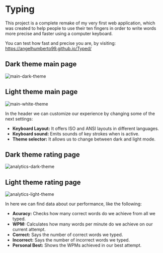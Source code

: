 # Typing
This project is a complete remake of my very first web application, which was created to help people to use their ten fingers in order to write words more precise and faster using a computer keyboard.

You can test how fast and precise you are, by visiting: https://angelhumberto99.github.io/Typed/

## Dark theme main page
![main-dark-theme](https://user-images.githubusercontent.com/50953275/226748403-099f95d7-3050-4d04-8dc7-9bf8cae9a539.png)

## Light theme main page
![main-white-theme](https://user-images.githubusercontent.com/50953275/226748540-a94ac06a-4d64-4ca9-aa2e-516a60972d15.png)

In the header we can customize our experience by changing some of the next settings:
- **Keyboard Layout:** It offers ISO and ANSI layouts in different languages.
- **Keyboard sound:** Emits sounds of key strokes when is active.
- **Theme selector:** It allows us to change between dark and light mode.

## Dark theme rating page
![analytics-dark-theme](https://user-images.githubusercontent.com/50953275/226749298-6473a093-f46a-458d-9429-be82f6a85b56.png)

## Light theme rating page
![analytics-light-theme](https://user-images.githubusercontent.com/50953275/226749339-a5d822e5-73e1-4012-b3c1-fafddd71765d.png)

In here we can find data about our performance, like the following: 
- **Acuracy:** Checks how many correct words do we achieve from all we typed.
- **WPM:** Calculates how many words per minute do we achieve on our current attempt.
- **Correct:** Says the number of correct words we typed.
- **Incorrect:** Says the number of incorrect words we typed.
- **Personal Best:** Shows the WPMs achieved in our best attempt.
